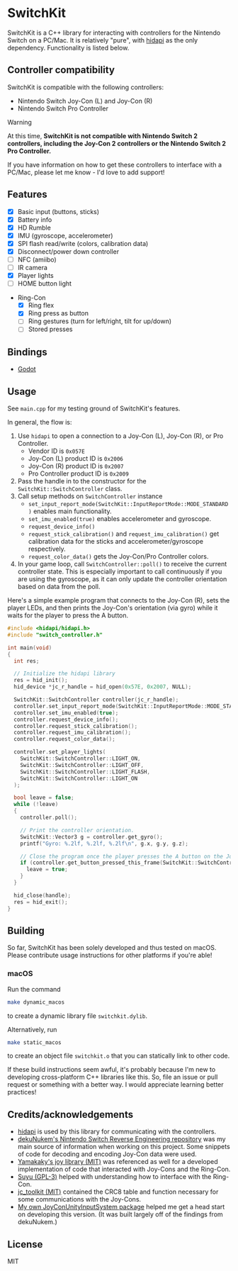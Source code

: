 # SwitchKit

SwitchKit is a C++ library for interacting with controllers for the Nintendo Switch on a PC/Mac.
It is relatively "pure", with [hidapi](https://github.com/libusb/hidapi) as the only dependency.
Functionality is listed below.

## Controller compatibility

SwitchKit is compatible with the following controllers:

- Nintendo Switch Joy-Con (L) and Joy-Con (R)
- Nintendo Switch Pro Controller

> [!WARNING]
> At this time, **SwitchKit is not compatible with Nintendo Switch 2 controllers, including the Joy-Con 2 controllers or the Nintendo Switch 2 Pro Controller.**
> 
> If you have information on how to get these controllers to interface with a PC/Mac, please let me know - I'd love to add support!

## Features

- [x] Basic input (buttons, sticks)
- [x] Battery info
- [x] HD Rumble
- [x] IMU (gyroscope, accelerometer)
- [x] SPI flash read/write (colors, calibration data)
- [x] Disconnect/power down controller
- [ ] NFC (amiibo)
- [ ] IR camera
- [x] Player lights
- [ ] HOME button light
- Ring-Con
  - [x] Ring flex
  - [x] Ring press as button
  - [ ] Ring gestures (turn for left/right, tilt for up/down)
  - [ ] Stored presses

## Bindings

- [Godot](https://github.com/Meorge/SwitchKit-Godot)

## Usage

See `main.cpp` for my testing ground of SwitchKit's features.

In general, the flow is:

1. Use `hidapi` to open a connection to a Joy-Con (L), Joy-Con (R), or Pro Controller.
   - Vendor ID is `0x057E`
   - Joy-Con (L) product ID is `0x2006`
   - Joy-Con (R) product ID is `0x2007`
   - Pro Controller product ID is `0x2009`
2. Pass the handle in to the constructor for the `SwitchKit::SwitchController` class.
3. Call setup methods on `SwitchController` instance
   - `set_input_report_mode(SwitchKit::InputReportMode::MODE_STANDARD)` enables main functionality.
   - `set_imu_enabled(true)` enables accelerometer and gyroscope.
   - `request_device_info()`
   - `request_stick_calibration()` and `request_imu_calibration()` get calibration data for the sticks and accelerometer/gyroscope respectively.
   - `request_color_data()` gets the Joy-Con/Pro Controller colors.
4. In your game loop, call `SwitchController::poll()` to receive the current controller state. This is especially important to call continuously if you are using the gyroscope, as it can only update the controller orientation based on data from the poll.

Here's a simple example program that connects to the Joy-Con (R), sets the player LEDs, and then prints the Joy-Con's orientation (via gyro) while it waits for the player to press the A button.

```cpp
#include <hidapi/hidapi.h>
#include "switch_controller.h"

int main(void)
{
  int res;

  // Initialize the hidapi library
  res = hid_init();
  hid_device *jc_r_handle = hid_open(0x57E, 0x2007, NULL);

  SwitchKit::SwitchController controller(jc_r_handle);
  controller.set_input_report_mode(SwitchKit::InputReportMode::MODE_STANDARD);
  controller.set_imu_enabled(true);
  controller.request_device_info();
  controller.request_stick_calibration();
  controller.request_imu_calibration();
  controller.request_color_data();

  controller.set_player_lights(
    SwitchKit::SwitchController::LIGHT_ON,
    SwitchKit::SwitchController::LIGHT_OFF,
    SwitchKit::SwitchController::LIGHT_FLASH,
    SwitchKit::SwitchController::LIGHT_ON
  );

  bool leave = false;
  while (!leave)
  {
    controller.poll();

    // Print the controller orientation.
    SwitchKit::Vector3 g = controller.get_gyro();
    printf("Gyro: %.2lf, %.2lf, %.2lf\n", g.x, g.y, g.z);

    // Close the program once the player presses the A button on the Joy-Con (R).
    if (controller.get_button_pressed_this_frame(SwitchKit::SwitchControllerReport::BTN_A)) {
      leave = true;
    }
  }

  hid_close(handle);
  res = hid_exit();
}
```

## Building

So far, SwitchKit has been solely developed and thus tested on macOS.
Please contribute usage instructions for other platforms if you're able!

### macOS

Run the command

```sh
make dynamic_macos
```

to create a dynamic library file `switchkit.dylib`.

Alternatively, run

```sh
make static_macos
```

to create an object file `switchkit.o` that you can statically link to other code.

If these build instructions seem awful, it's probably because I'm new to developing cross-platform C++ libraries like this.
So, file an issue or pull request or something with a better way.
I would appreciate learning better practices!

## Credits/acknowledgements

- [hidapi](https://github.com/libusb/hidapi) is used by this library for communicating with the controllers.
- [dekuNukem's Nintendo Switch Reverse Engineering repository](https://github.com/dekuNukem/Nintendo_Switch_Reverse_Engineering) was my main source of information when working on this project. Some snippets of code for decoding and encoding Joy-Con data were used.
- [Yamakaky's joy library (MIT)](https://github.com/Yamakaky/joy) was referenced as well for a developed implementation of code that interacted with Joy-Cons and the Ring-Con.
- [Suyu (GPL-3)](https://git.suyu.dev/suyu/suyu) helped with understanding how to interface with the Ring-Con.
- [jc_toolkit (MIT)](https://github.com/CTCaer/jc_toolkit) contained the CRC8 table and function necessary for some communications with the Joy-Cons.
- [My own JoyConUnityInputSystem package](https://github.com/Meorge/JoyConUnityInputSystem) helped me get a head start on developing this version. (It was built largely off of the findings from dekuNukem.)

## License

MIT
